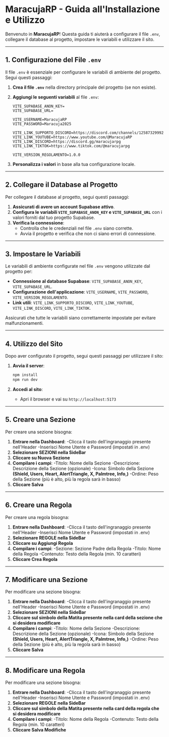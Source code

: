 # MaracujaRP - Guida all'Installazione e Utilizzo

Benvenuto in **MaracujaRP**! Questa guida ti aiuterà a configurare il file `.env`, collegare il database al progetto, impostare le variabili e utilizzare il sito.

---

## 1. Configurazione del File `.env`

Il file `.env` è essenziale per configurare le variabili di ambiente del progetto. Segui questi passaggi:

1. **Crea il file `.env`** nella directory principale del progetto (se non esiste).
2. **Aggiungi le seguenti variabili** al file `.env`:

   ```env
   VITE_SUPABASE_ANON_KEY=
   VITE_SUPABASE_URL=

   VITE_USERNAME=MaracujaRP
   VITE_PASSWORD=Maracuja2025

   VITE_LINK_SUPPORTO_DISCORD=https://discord.com/channels/1258732999214632982/1333937942141337721
   VITE_LINK_YOUTUBE=https://www.youtube.com/@MaracujaRP
   VITE_LINK_DISCORD=https://discord.gg/maracujarpg
   VITE_LINK_TIKTOK=https://www.tiktok.com/@maracujarpg

   VITE_VERSION_REGOLAMENTO=1.0.0
   ```

3. **Personalizza i valori** in base alla tua configurazione locale.

---

## 2. Collegare il Database al Progetto

Per collegare il database al progetto, segui questi passaggi:

1. **Assicurati di avere un account Supabase attivo**.
2. **Configura le variabili `VITE_SUPABASE_ANON_KEY` e `VITE_SUPABASE_URL`** con i valori forniti dal tuo progetto Supabase.
3. **Verifica la connessione**:
   - Controlla che le credenziali nel file `.env` siano corrette.
   - Avvia il progetto e verifica che non ci siano errori di connessione.

---

## 3. Impostare le Variabili

Le variabili di ambiente configurate nel file `.env` vengono utilizzate dal progetto per:

- **Connessione al database Supabase**: `VITE_SUPABASE_ANON_KEY`, `VITE_SUPABASE_URL`.
- **Configurazione dell'applicazione**: `VITE_USERNAME`, `VITE_PASSWORD`, `VITE_VERSION_REGOLAMENTO`.
- **Link utili**: `VITE_LINK_SUPPORTO_DISCORD`, `VITE_LINK_YOUTUBE`, `VITE_LINK_DISCORD`, `VITE_LINK_TIKTOK`.

Assicurati che tutte le variabili siano correttamente impostate per evitare malfunzionamenti.

---

## 4. Utilizzo del Sito

Dopo aver configurato il progetto, segui questi passaggi per utilizzare il sito:

1. **Avvia il server**:

   ```bash
   npm install
   npm run dev
   ```

2. **Accedi al sito**:
   - Apri il browser e vai su `http://localhost:5173`

---

## 5. Creare una Sezione

Per creare una sezione bisogna:

1. **Entrare nella Dashboard**:
   -Clicca il tasto dell'ingranaggio presente nell'Header
   -Inserisci Nome Utente e Password (impostati in .env)
2. **Selezionare SEZIONI nella SideBar**
3. **Cliccare su Nuova Sezione**
4. **Compilare i campi**:
   -Titolo: Nome della Sezione
   -Descrizione: Descrizione della Sezione (opzionale)
   -Icona: Simbolo della Sezione **(Shield, Users, Heart, AlertTriangle, X, Palmtree, Info,)**
   -Ordine: Peso della Sezione (più è alto, più la regola sarà in basso)
5. **Cliccare Salva**

---

## 6. Creare una Regola

Per creare una regola bisogna:

1. **Entrare nella Dashboard**:
   -Clicca il tasto dell'ingranaggio presente nell'Header
   -Inserisci Nome Utente e Password (impostati in .env)
2. **Selezionare **REGOLE** nella SideBar**
3. **Cliccare su Aggiungi Regola**
4. **Compilare i campi**:
   -Sezione: Sezione Padre della Regola
   -Titolo: Nome della Regola
   -Contenuto: Testo della Regola (min. 10 caratteri)
5. **Cliccare Crea Regola**

---

## 7. Modificare una Sezione

Per modificare una sezione bisogna:

1. **Entrare nella Dashboard**:
   -Clicca il tasto dell'ingranaggio presente nell'Header
   -Inserisci Nome Utente e Password (impostati in .env)
2. **Selezionare **SEZIONI** nella SideBar**
3. **Cliccare sul simbolo della **Matita** presente nella card della sezione che si desidera modificare**
4. **Compilare i campi**:
   -Titolo: Nome della Sezione
   -Descrizione: Descrizione della Sezione (opzionale)
   -Icona: Simbolo della Sezione **(Shield, Users, Heart, AlertTriangle, X, Palmtree, Info,)**
   -Ordine: Peso della Sezione (più è alto, più la regola sarà in basso)
5. **Cliccare Salva**

---

## 8. Modificare una Regola

Per modificare una sezione bisogna:

1. **Entrare nella Dashboard**:
   -Clicca il tasto dell'ingranaggio presente nell'Header
   -Inserisci Nome Utente e Password (impostati in .env)
2. **Selezionare **REGOLE** nella SideBar**
3. **Cliccare sul simbolo della **Matita** presente nella card della regola che si desidera modificare**
4. **Compilare i campi**:
   -Titolo: Nome della Regola
   -Contenuto: Testo della Regola (min. 10 caratteri)
5. **Cliccare Salva Modifiche**
